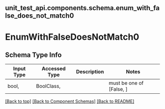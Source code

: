 <a name="top"></a>
## unit_test_api.components.schema.enum_with_false_does_not_match0
# EnumWithFalseDoesNotMatch0

## Schema Type Info
Input Type | Accessed Type | Description | Notes
------------ | ------------- | ------------- | -------------
bool,  | BoolClass,  |  | must be one of [False, ]

[[Back to top]](#top) [[Back to Component Schemas]](../../../README.md#Component-Schemas) [[Back to README]](../../../README.md)